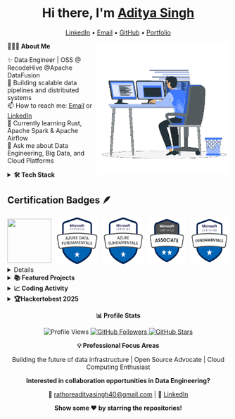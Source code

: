 <h1 align="center">Hi there, I'm <a href="https://adityasinghrathore.netlify.app/">Aditya Singh</a></h1>

<p align="center">
  <a href="https://www.linkedin.com/in/aditya-singh-rathore0017">LinkedIn</a> •
  <a href="mailto:rathoreadityasingh40@gmail.com">Email</a> •
  <a href="https://github.com/Adez017">GitHub</a> •
  <a href="https://adityasinghrathore.netlify.app/">Portfolio</a>
</p>


<div align="left">

**👨🏻‍💻 About Me** <img src="https://github.com/Adez017/Adez017/blob/febbae62e96a91fc7e1bbb9b5d680c18e096543f/Readme.gif" width="300px" max-width="300px" align="right" style="vertical-align: top;">

✨ Data Engineer | OSS @ RecodeHive @Apache DataFusion<br>
💼 Building scalable data pipelines and distributed systems<br>
📫 How to reach me: [Email](mailto:rathoreadityasingh40@gmail.com) or [LinkedIn](https://www.linkedin.com/in/aditya-singh-rathore0017)<br>
🌱 Currently learning Rust, Apache Spark & Apache Airflow<br>
💬 Ask me about Data Engineering, Big Data, and Cloud Platforms<br>

</div>


<details>
<summary><b>🛠 Tech Stack</b></summary> 
<br>

**Languages:** 
<img src="https://img.shields.io/badge/-Python-3776AB?logo=python&logoColor=white&style=flat">&nbsp;
<img src="https://img.shields.io/badge/-C++-00599C?logo=cplusplus&logoColor=white&style=flat">&nbsp;
<img src="https://img.shields.io/badge/-C-A8B9CC?logo=c&logoColor=white&style=flat">&nbsp;
<img src="https://img.shields.io/badge/-Java-007396?logo=openjdk&logoColor=white&style=flat">&nbsp;
<img src="https://img.shields.io/badge/-SQL-4479A1?logo=postgresql&logoColor=white&style=flat">&nbsp;
<img src="https://img.shields.io/badge/-Rust-000000?logo=rust&logoColor=white&style=flat">

**Big Data & Data Engineering:**
<img src="https://img.shields.io/badge/-Apache_Spark-E25A1C?logo=apachespark&logoColor=white&style=flat">&nbsp;
<img src="https://img.shields.io/badge/-Apache_Airflow-017CEE?logo=apacheairflow&logoColor=white&style=flat">&nbsp;
<img src="https://img.shields.io/badge/-Apache_Kafka-231F20?logo=apachekafka&logoColor=white&style=flat">&nbsp;
<img src="https://img.shields.io/badge/-Hadoop-66CCFF?logo=apachehadoop&logoColor=black&style=flat">

**Cloud Platforms:**
<img src="https://img.shields.io/badge/-AWS-232F3E?logo=amazonaws&logoColor=white&style=flat">&nbsp;
<img src="https://img.shields.io/badge/-Azure-0078D4?logo=microsoftazure&logoColor=white&style=flat">&nbsp;
<img src="https://img.shields.io/badge/-GCP-4285F4?logo=googlecloud&logoColor=white&style=flat">

**Databases:**
<img src="https://img.shields.io/badge/-PostgreSQL-4169E1?logo=postgresql&logoColor=white&style=flat">&nbsp;
<img src="https://img.shields.io/badge/-MongoDB-47A248?logo=mongodb&logoColor=white&style=flat">&nbsp;
<img src="https://img.shields.io/badge/-MySQL-4479A1?logo=mysql&logoColor=white&style=flat">

**Tools & Platforms:**
<img src="https://img.shields.io/badge/-Git-F05032?logo=git&logoColor=white&style=flat">&nbsp;
<img src="https://img.shields.io/badge/-Docker-2496ED?logo=docker&logoColor=white&style=flat">&nbsp;
<img src="https://img.shields.io/badge/-Linux-FCC624?logo=linux&logoColor=black&style=flat">&nbsp;
<img src="https://img.shields.io/badge/-VS_Code-007ACC?logo=visualstudiocode&logoColor=white&style=flat">&nbsp;
<img src="https://img.shields.io/badge/-Postman-FF6C37?logo=postman&logoColor=white&style=flat">
</br>
</details>

## Certification Badges 🪶
<div style='display:flex; align-items:center; gap: 10px;' align='center'>
<a href="https://badgr.com/public/assertions/N-4lqR7TTsqN26EYy7ClyA?identity__email=adityasingh.vdrathore%40gmail.com">
<img src="https://raw.githubusercontent.com/sanjay-kv/sanjay-kv/refs/heads/main/Assets/Postman%20White.png" width="100px" height="100px" />
<a href="https://www.credly.com/badges/62ce501e-ddf5-4e90-b0e9-f848b75a1dcd/public_url">
<img src="https://github.com/Adez017/Adez017/blob/c690f5b5ff190590c4f4688d551290298b26f758/microsoft-certified-azure-data-fundamentals.png" width="115px" height="108px" />
<a href="https://www.credly.com/badges/075d2441-4c4a-4309-9200-d35cccbcb6cc/public_url">
<img src="https://github.com/Adez017/Adez017/blob/c690f5b5ff190590c4f4688d551290298b26f758/microsoft-certified-azure-fundamentals.png" width="110px" height="108px" />
<a href="https://learn.microsoft.com/api/credentials/share/en-us/AdityaSinghRathore-4933/CC5033FB8374100D?sharingId=6DD7FA8FF2B035C7">
<img src="https://github.com/Adez017/Adez017/blob/da958e0d98e682807ad9f03d568317358badae4a/microsoft-certified-associate-badge.png" width="100px" height="105px" />
<a href= "https://learn.microsoft.com/api/credentials/share/en-us/AdityaSinghRathore-4933/2DA8C85FD627834B?sharingId=6DD7FA8FF2B035C7">
<img src="https://github.com/Adez017/Adez017/blob/da958e0d98e682807ad9f03d568317358badae4a/microsoft-certified-fundamentals-badge.png" width="105px" height="105px" />

</div>



<details>
<summary><b>⚙️ GitHub Analytics</b></summary>
<br>

<div align="center">

<a href="https://github.com/Adez017">
  <img height="180em" src="https://github-readme-stats.vercel.app/api?username=Adez017&show_icons=true&theme=default&count_private=true&hide_border=true&title_color=2c3e50&icon_color=3498db&text_color=2c3e50&bg_color=ffffff"/>
  <img height="180em" src="https://github-readme-stats.vercel.app/api/top-langs/?username=Adez017&layout=compact&theme=default&hide_border=true&title_color=2c3e50&text_color=2c3e50&bg_color=ffffff"/>
</a>

<img src="https://github-readme-streak-stats.herokuapp.com/?user=Adez017&theme=default&hide_border=true&background=ffffff&stroke=2c3e50&ring=3498db&fire=e74c3c&currStreakLabel=2c3e50" alt="GitHub Streak"/>

<img src="https://github-profile-summary-cards.vercel.app/api/cards/profile-details?username=Adez017&theme=default" alt="Profile Summary"/>

<img src="https://github-readme-activity-graph.vercel.app/graph?username=Adez017&theme=github-light&bg_color=ffffff&color=2c3e50&line=3498db&point=2c3e50&area=true&hide_border=true" alt="Contribution Graph"/>

</div>

</details>

<details>
<summary><b>📚 Featured Projects</b></summary>
<br>

**Open Source Contributions:**
- 🔥 [Apache DataFusion](https://github.com/apache/datafusion) - Contributing to distributed query engine
- 🔥 [Recode Hive](https://github.com/recodehive) - Contributing to the recodehive Website

**Personal Projects:**
- 📊 Data Pipeline Projects - Building scalable ETL pipelines
- 🚀 Cloud Infrastructure - Deploying data solutions on AWS/Azure/GCP
- 💾 Database Optimization - Performance tuning and query optimization

</details>

<details>
<summary><b>📈 Coding Activity</b></summary>
<br>
  
**I'm an Early 🐤** 

```text
🌞 Morning                1690 commits        ████████░░░░░░░░░░░░░░░░░   32.94 % 
🌆 Daytime                2078 commits        ██████████░░░░░░░░░░░░░░░   40.51 % 
🌃 Evening                869 commits         ████░░░░░░░░░░░░░░░░░░░░░   16.94 % 
🌙 Night                  493 commits         ██░░░░░░░░░░░░░░░░░░░░░░░   09.61 % 
```
📅 **I'm Most Productive on Tuesday** 

```text
Monday                   904 commits         ████░░░░░░░░░░░░░░░░░░░░░   17.62 % 
Tuesday                  1332 commits        ██████░░░░░░░░░░░░░░░░░░░   25.96 % 
Wednesday                1042 commits        █████░░░░░░░░░░░░░░░░░░░░   20.31 % 
Thursday                 328 commits         ██░░░░░░░░░░░░░░░░░░░░░░░   06.39 % 
Friday                   300 commits         █░░░░░░░░░░░░░░░░░░░░░░░░   05.85 % 
Saturday                 435 commits         ██░░░░░░░░░░░░░░░░░░░░░░░   08.48 % 
Sunday                   789 commits         ████░░░░░░░░░░░░░░░░░░░░░   15.38 % 
```


📊 **This Week I Spent My Time On** 

```text
🕑︎ Time Zone: Asia/Kolkata

💬 Programming Languages: 
Js                       16 hrs 10 mins      ████████████████████░░░░░   80.11 % 
CSS                      2 hrs 3 mins        ███░░░░░░░░░░░░░░░░░░░░░░   10.19 % 
C++                      1 hr 19 mins        ██░░░░░░░░░░░░░░░░░░░░░░░   06.53 % 
YAML                     14 mins             ░░░░░░░░░░░░░░░░░░░░░░░░░   01.22 % 
Other                    9 mins              ░░░░░░░░░░░░░░░░░░░░░░░░░   00.76 % 

🔥 Editors: 
VS Code                  20 hrs 11 mins      █████████████████████████   100.00 % 

🐱‍💻 Projects: 
recode -website          8 hrs 19 mins       ██████████░░░░░░░░░░░░░░░   41.19 % 
AlgoVisulaiser           1 hr 58 mins        ██░░░░░░░░░░░░░░░░░░░░░░░   09.74 % 
Researchpaper-Org        1 hr 46 mins        ██░░░░░░░░░░░░░░░░░░░░░░░   08.77 % 
Adez017                  1 hr 43 mins        ██░░░░░░░░░░░░░░░░░░░░░░░   08.58 % 
Backend                  1 hr 27 mins        ██░░░░░░░░░░░░░░░░░░░░░░░   07.18 % 

💻 Operating System: 
Windows                  20 hrs 11 mins      █████████████████████████   100.00 % 
```

**I Mostly Code in JavaScript** 

```text
JavaScript               21 repos            ███████████░░░░░░░░░░░░░░   45.65 % 
Pyth                     8 repos             ████░░░░░░░░░░░░░░░░░░░░░   17.39 % 
CSS                      4 repos             ██░░░░░░░░░░░░░░░░░░░░░░░   08.70 % 
Python                   3 repos             ██░░░░░░░░░░░░░░░░░░░░░░░   06.52 % 
ASP.NET                  1 repo              █░░░░░░░░░░░░░░░░░░░░░░░░   02.17 %
```

</details>
<details>
<summary><b>🏆Hackertobest 2025</b></summary>
  
  [![An image of @adez017's Holopin badges, which is a link to view their full Holopin profile](https://holopin.me/adez017)](https://holopin.io/@adez017)
  
</details>



<div align="center">

**📊 Profile Stats**

<img src="https://komarev.com/ghpvc/?username=Adez017&label=Profile%20Views&color=2c3e50&style=flat" alt="Profile Views"/>
<a href="https://github.com/Adez017?tab=followers">
  <img src="https://img.shields.io/github/followers/Adez017?label=Followers&style=flat&color=2c3e50" alt="GitHub Followers"/>
</a>
<a href="https://github.com/Adez017?tab=repositories">
  <img src="https://img.shields.io/github/stars/Adez017?label=Total%20Stars&style=flat&color=2c3e50" alt="GitHub Stars"/>
</a>

</div>



<div align="center">

**💡 Professional Focus Areas**

Building the future of data infrastructure | Open Source Advocate | Cloud Computing Enthusiast

**Interested in collaboration opportunities in Data Engineering?**

📧 [rathoreadityasingh40@gmail.com](mailto:rathoreadityasingh40@gmail.com) | 💼 [LinkedIn](https://www.linkedin.com/in/aditya-singh-rathore0017)

**Show some ❤️ by starring the repositories!**

</div>
